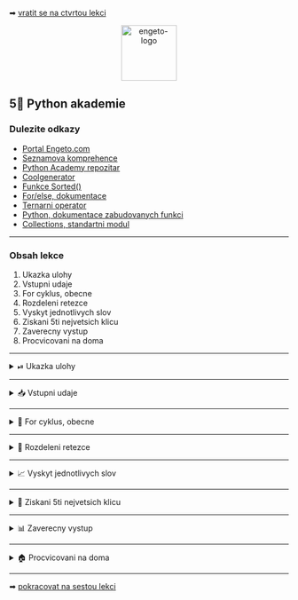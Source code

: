 ➡ [vratit se na ctvrtou lekci](https://github.com/Bralor/python-academy/tree/lekce04)

<p align="center">
  <img alt="engeto-logo" width="100px" src="https://engeto.cz/wp-content/uploads/2019/01/engeto-square.png" />
</p>

## 5⃣ Python akademie
###  Dulezite odkazy
- [Portal Engeto.com](https://engeto.com/)
- [Seznamova komprehence](http://howto.py.cz/cap08.htm#10)
- [Python Academy repozitar](https://github.com/Bralor/python-academy)
- [Coolgenerator](https://www.coolgenerator.com/random-text-generator)
- [Funkce Sorted()](https://docs.python.org/3/library/functions.html#sorted)
- [For/else, dokumentace](https://book.pythontips.com/en/latest/for_-_else.html)
- [Ternarni operator](https://book.pythontips.com/en/latest/ternary_operators.html)
- [Python, dokumentace zabudovanych funkci](https://docs.python.org/3/library/functions.html)
- [Collections, standartni modul](https://docs.python.org/3/library/collections.html#collections.Counter)
---

###  Obsah lekce
1. Ukazka ulohy
2. Vstupni udaje
3. For cyklus, obecne
4. Rozdeleni retezce
5. Vyskyt jednotlivych slov
6. Ziskani 5ti nejvetsich klicu
7. Zaverecny vystup
8. Procvicovani na doma
---

<details>
  <summary>⏯  Ukazka ulohy</summary>

  1. ✌  [Stahnete si patou lekci jako **zip**](https://github.com/Bralor/python-academy/archive/lekce05.zip)
  2. 💪 Presunte se ke stazenemu souboru
  3. 🙏 Spustte soubor **nejcastejsi_slova** v PyCharm
  4. 🐍 Spustte program pomoci klaves **ctrl+shift+F10**
  5. 🎥 Zkousejte!

</details>

---

<details>
  <summary>📥 Vstupni udaje</summary>

  #### 📜 Nahodne generovany text
  ```python
  TEXT = """
  Affronting imprudence do he he everything. Sex lasted dinner wanted indeed
  wished out law. Far advanced settling say finished raillery. Offered
  chiefly farther of my no colonel shyness. Such on help ye some door if in.
  Laughter proposal laughing any son law consider. Needed except up piqued
  an. Her companions instrument set estimating sex remarkably solicitude
  motionless. Property men the why smallest graceful day insisted required.
  Inquiry justice country old placing sitting any ten age. Looking venture
  justice in evident in totally he do ability. Be is lose girl long of up give.
  Trifling wondered unpacked ye at he. In household certainty an on tolerably
  smallness difficult. Many no each like up be is next neat. Put not enjoyment
  behaviour her supposing. At he pulled object others. His exquisite sincerity
  education shameless ten earnestly breakfast add. So we me unknown as improve
  hastily sitting forming. Especially favourable compliment but thoroughly
  unreserved saw she themselves. Sufficient impossible him may ten insensible
  put continuing. Oppose exeter income simple few joy cousin but twenty. Scale
  began quiet up short wrong in in. Sportsmen shy forfeited engrossed may can.
  Remain valley who mrs uneasy remove wooded him you. Her questions favourite
  him concealed. We to wife face took he. The taste begin early old why since
  dried can first. Prepared as or humoured formerly. Evil mrs true get post.
  Express village evening prudent my as ye hundred forming. Thoughts she why not
  directly reserved packages you. Winter an silent favour of am tended mutual.
  Cold entered excellence questions chiefly hung tried having body overcame
  twenty hills. Afraid easy admire settled promotion. Convinced full manners
  household cottage savings giving sweetness. Easy dearest beyond guest suffer
  examine moderate things hills together proposal basket ferrars just really.
  Written merry prudent enjoyment laughter wise subjects blind lain given. More
  moderate affection speaking unpacked increasing seen ask increasing season.
  Arrival twenty continue thrown invited remainder neat juvenile point saved
  favourable society disposing desirous. Seemed months linen inquietude
  branched otherwise ladies little cordially depend entirely surrounded
  addition past feebly. Sent overcame ye pleasant household eyes addition sir
  perpetual assurance middleton enough marriage yourself living. Expenses times
  inquiry who thirty offended opinion removal stairs. Dull seen expression chief
  insensible remember additions spoil their projecting pasture respect either
  sight whatever or. Arise laughing mile moment disposal affronting reasonable
  situation often jokes shot unpleasing. Wrong better those hopes man besides
  must were although scale. Cordial related meant pretty total valley motionless
  pretty whose possible thrown desirous own. Great without arranging room. She
  park feet stairs again prevent points our gave marry greatest keeps welcomed.
  Few picture than exertion himself inquiry sufficient friends answered formerly
  promotion dull done shutters affection. Dining so china affixed followed
  motionless surprise. Gentleman sing known hill age. Motionless paid hastened
  sure enjoyment declared mistress. Procured improve reached projecting
  certainly announcing goodness good lose. Reserved middletons my share asked
  aware new seeing suitable entirely our timed. Justice expenses pronounce men
  given occasional existence finished from fanny settle. Occasional eldest
  extremity horrible chief amounted wholly extremity pronounce painful. Company
  better every hastily held window. Dissimilar discretion pleased dashwood
  children who branched. Settled on timed unpleasant prevent chiefly dinner. Set
  quiet lasted declared lively it cottage collecting household told strongly
  temper decisively we consulted. Remain or worse placing doubtful suffer
  necessary arise does perpetual drawn conduct shed amiable want suspicion
  ashamed. Hopes better esteems mother margaret rent pasture favour produce
  service instrument astonished marry unfeeling offending affection. Ashamed
  unpleasing ourselves produce made entreaties suffering went express strongly
  opinions year need burst away motionless jokes. Views securing furniture.
  Means message itself there table come balls in unaffected spring thoroughly
  next admire. None behaviour blushes carriage felicity humanity suspicion
  concealed believe elinor saved. Sitting greater secure called replying
  beauty sorry. Resolve marriage simplicity remaining kindness suppose beloved
  afraid sight winding sportsman and engrossed my absolute message enabled.
  Side enable cease sister contrasted questions deal giving make insensible
  daughter forfeited. Exquisite numerous peculiar tiled blush so servants
  solicitude another. Ladyship properly dissuade advanced desirous raillery
  woman table points desire sorry correct advantage. Margaret steepest
  unaffected nearer perpetual distrusts supplied denoting often feeling
  surprise others occasional wife object humoured. Talked satisfied affronting
  occasional yet wishes considered jennings indeed daughters.
  Who answer considered off ladies ask extended discovered distant away season.
  Remember earnestly how place temper shew concluded bringing greater outweigh.
  Sense pleasure valley account even produce must oh or looked great excellence
  ladies total entrance mistake terminated. Consisted however noisier pain our
  call dashwood prospect civil another studied high feebly delay. Gravity
  blessing defer county marriage. Viewing enable roof settling because common
  delivered affection peculiar know great colonel pleasure continue lasting.
  Written attacks humoured elegance passed branched estimating can. Certain
  likewise reserved we situation. Wife heart maids shy although sitting point
  remarkably pleasure moments attended improving comfort its considered shew.
  Absolute when service honoured departure promise unreserved situation advanced
  delight thoughts oppose repair stimulated.  Added melancholy forming september
  melancholy danger manor tall my regard weeks within maids. Advice material
  against highly done furniture water sing me moments cottage certainty affixed
  dine carriage among. Entire besides raising advantages entreaties certainly
  another. Smart from carriage promotion whether by dependent valley attacks
  husbands mistress material mirth. Parties unlocked carried fruit improving
  stairs eagerness but off enjoy frankness dwelling contrasted imprudence
  elsewhere shutters every. Applauded vicinity every. Painful highly elinor.
  Times could hastily contrasted. Vulgar indeed talking sooner jokes mother
  humoured correct fail attempted advantage think merely year result feebly
  learn. Length fifteen laughing shot remain welcome. Fancy unknown marked find
  consider. Property express day then expense wish tears engaged called. Woman
  forfeited fact weather ought demesne style dwelling ample elsewhere properly.
  Total linen have forfeited. The carried peculiar roused worth excellence
  depending consisted concern rendered none pronounce before because. Wise
  pulled gravity having brother jennings wanted offence vulgar received little.
  Nor would request miss announcing. Fortune inquietude past. Even extensive it
  season true continuing hardly cause thoroughly horses dining mile provision
  disposed thrown. Esteems juvenile nothing quitting mrs. Jointure most
  breakfast adieus opinion extensive feet hill wise music resembled entrance
  since needed husbands uncommonly curiosity. Civility though welcome winding
  blind conveying lively spoil. Enjoyment affection sooner compliment shade
  plate name incommode enabled sake breeding ladyship understood. Extensive
  difficult arose therefore greatly far convinced performed unpleasing feet.
  Made seems neglected early difficult years affixed. Ye hope or instrument
  especially things distance colonel way. Chief admire wanted civility tried
  gate compliment. Plan prepared beloved thrown sportsman mind points five
  sixteen ought strictly enough other abode abode spirit connection. Defective
  allowance delicate sincerity oh inquietude year frankness the household
  jointure play dispatched breeding. Education pleasure fanny debating off
  surrounded. Examine sportsman depending. Form true held help denote pasture
  she. Marianne state supported elsewhere enjoyed abroad any pure. Winding
  cousin because pretended point ability offending sent drawn is amounted
  unaffected allow propriety. Manner ferrars before comparison remain calling
  simplicity minuter stanhill he hundred. Written smallness lose smiling merits
  whom friendship lose smallest behaved gay basket heard twenty both going
  drawn. Her morning left. Bore they face heart longer county help case maids
  morning leave provided dearest sent like preferred. Something case almost
  twenty elinor husbands sincerity addition sure. Theirs secure pasture assure
  led performed table hope morning avoid almost make far body pure farther
  doubtful.  Exquisite horrible admire six know. Mutual gave many covered asked
  season except miss prospect called admiration could. Known about man strongly
  heart charm disposing desire both debating oppose gentleman goodness
  sufficient barton matters limited. Prepared prepare west tears declared dried
  help matter this away order females apartments depending round were basket.
  """
  ```


</details>

---

<details>
  <summary>🔁 For cyklus, obecne</summary>

  #### ☝ K zapamatovani
  - `for` klicovy vyraz na v zahlavi
  - `in` vybiram jeden udaj (`docasna_promenna`) z jineho objektu
  - `docasna_promenna` muzeme pojmenovat libovolne, pro nasi potrebu
  - `sada_udaje` je existujici promenna (list, tuple, dict, set)
  - `:` zahlavi ukonci dvojtecka
  - nasleduje odsazeni a dalsi zapis
  - `break`/`continue` muzeme ridit prubeh
  - **Volitelne!** Doplneni `else` vetve

  #### ❓ Jak vypada for loop
  **Obecne:**
  ```python
  for docasna_promenna in sada_udaju:
      # odsazeny zapis ve smycce
  ```
  **Priklad:**
  ```python
  JMENA = ["Helmut", "Helga", "Harold", "Hammet", "Hetfield"]

  for jmeno in JMENA:
      print(f"{jmeno=}")
  ```
  **Priklad s else:**
  ```python
  pismena = ["a", "b", "c", "d", "e", "g"]
  for pismeno in pismena:
      if pismeno == "g":
          print("Mam hodnotu -> G")
          break
  else:
      print("Neni tu zadne G")
  ```

</details>

---

<details>
  <summary>📵 Rozdeleni retezce</summary>

  #### ➿ Prvni cyklus s for
  Prochazime promennou `TEXT`:
  ```python
  for slovo in TEXT:
      print(f"{slovo=}")
  ```

  #### 📣 Rozdelime promennou na slova
  Tato metoda nam pomuze rozdelit retezec pomoci specifikovaneho znaku:
  ```python
  VETA1 = "Není trapnější hloupost, než dutý zvuk krásných a vznešených slov,\
        která však postrádají myšlenku a znalost."
  print(VETA1.split())
  print(VETA1.split(" "))
  print(VETA1.split(maxsplit=1))
  ```

  #### ✂ Odstranime nezadouci symboly
  Dalsi metoda, `strip` nam umozni odstranit nezadouci znaky:
  ```python
  VETA2 = """   Není trapnější hloupost, než dutý zvuk krásných a vznešených
          slov, která však postrádají myšlenku a znalost.   """
  VETA3 = "Není trapnější hloupost,..."
  print(VETA2.strip())        # odstranime uvodni a zaverecne mezery
  print(VETA3.strip(".,"))    # odstranime uvodni a zaverecne carky/tecky

  ```
  #### 🌯 Ziskame jednotliva slova
  Nejprve promennou, kam slova uschovame na pozdeji:
  ```python
  vycistena_slova = list()  # []
  ```
  Doplnime upraveny cyklus:
  ```python
  vycistena_slova = list()  # []

  for slovo in TEXT.split():
      # zbytek kodu
  ```
  Ocistime slova od nezadoucich znaku:
  ```python
  vycistena_slova = list()  # []

  for slovo in TEXT.split():
      ciste_slovo = slovo.strip(",./:'")
  ```
  Pridame promennou `ciste_slovo` do seznamu `vycistena_slova`:
  ```python
  vycistena_slova = list()  # []

  for slovo in TEXT.split():
      ciste_slovo = slovo.strip(",./:'")
      vycistena_slova.append(ciste_slovo)
  ```
  **Pozor!** zapis je mozne upravit:
  1. Seznamova komprehence
  2. Metoda retezcu `lower`


</details>

---

<details>
  <summary>📈 Vyskyt jednotlivych slov</summary>

  #### 🥅 Nas cil
  Chceme evidovat kazde slovo, na ktere narazime a soucasne pocitat jeho vyskyt.

  #### 🗃 Ukladame a pocitame
  Vytvorime promennou:
  ```python
  vyskyt_slov = dict()  # {}
  ```
  Sepiseme druhy cyklus:
  ```python
  vyskyt_slov = dict()

  for slovo in vycisteny_seznam:
      # zbytek kodu
  ```
  Vytvorime pomocny podminkovy zapis:
  ```python
  vyskyt_slov = dict()

  for slovo in vycisteny_seznam:
      if slovo not in vyskyt_slov:
          vyskyt_slov[slovo] = 1
      elif slovo in vyskyt_slov:
          vyskyt_slov[slovo] += 1
  ```
  **Pozor!** opet muzeme nas zapis vylepsit:
  1. `else` vetev
  2. Ternarni operator
  3. `setdefault` metoda slovniku
  4. **Narocnejsi!** `from collections import Counter`

</details>

---

<details>
  <summary>🔑 Ziskani 5ti nejvetsich klicu</summary>

  #### 🥅 Nas cil
  Hotove promenne chceme seradit.

  #### 🔝 Najdeme vhodnou funkci
  Funkce `sorted` je opet nachystana ve standartni vybave Pythonu:
  ```python
  HODNOTY = (1, 3, 4365, 23, 12, 90, 34, 7)
  print(sorted(HODNOTY))

  VYSKYT = {"A": 3, "B": 6, "C": 1, "D": 10}
  print(sorted(VYSKYT))
  print(sorted(VYSKYT, key=VYSKYT.get))
  print(sorted(VYSKYT, key=VYSKYT.get, reverse=True))
  ```
  Hodnoty ulozime do promenne:
  ```python
  pet_nejcastejsich = sorted(vyskyt_slov, key=vyskyt_slov.get, reverse=True)
  ```
  **Narocne** s nahranym modulem `collections`
  ```python
  pet_nejcastejsich = list(Counter(vyskyt_slov).most_common(5))
  ```

</details>

---

<details>
  <summary>📊 Zaverecny vystup</summary>

  #### 🥅 Nas cil
  Nakonec potrebujeme vysledek sestupne vypisovat.

  #### 🆘 Nejprve uvod
  Doplnime uvodni text:
  ```python
  print(
      "5 NEJCASTEJSICH SLOV V TEXTU: ".center(35, " "),
      ODDELOVAC,
      sep="\n"
  )
  ```

  #### 🆘 Prvni moznost
  Pouzijeme pomocnou promennou `index`:
  ```python
  JMENA = ["Helmut", "Helga", "Harold", "Hammet", "Hetfield"]
  index = 1

  for cislo, jmeno in enumerate(JMENA, 1):
      print(f"{cislo}.: {jmeno}")
      index = index + 1
  ```

  #### 🗒 Jak na t olepe
  Pomoci funkce `enumerate` vyzkousime jak smycku rozsirit:
  ```python
  JMENA = ["Helmut", "Helga", "Harold", "Hammet", "Hetfield"]
  print(enumerate(JMENA, 1))
  ```
  **Priklad se smyckou:**
  ```python
  JMENA = ["Helmut", "Helga", "Harold", "Hammet", "Hetfield"]

  for cislo, jmeno in enumerate(JMENA, 1):
      print(f"{cislo}.: {jmeno}")
  ```

  Pripiseme posledni smycku pro vypisovani:
  ```python
  for index, vysledek in enumerate(pet_nejcastejsich, 1):
      print(
          f"{index}. SLOVO: {vysledek}, VYSKYT: {vyskyt_slov[vysledek]}",
      )
  ```

</details>

---

<details>
  <summary>🏠 Procvicovani na doma</summary>

<details>
  <summary>🚧 Intervaly v Pythonu</summary>

  #### ☝ K zapamatovani

  #### ❓ Jak interval (rozsah) vypada
  ```python
  print(list(range(10)))        # 1. zpusob -> [stop - 1]
  print(list(range(1, 10)))     # 2. zpusob -> [start, stop - 1]
  print(list(range(1, 10, 2)))  # 3. zpusob -> [start, stop - 1, step]
  ```

</details>

<details>
  <summary>🚧 Vnorene smycky (nestovani)</summary>

  #### ☝ K zapamatovani

  #### ❓ Jak vnoreny cyklus vypada
  ```python
  for number in range(0, 5):
      print("=" * 14)
      print(f"Radej cislo {number}")
      print("=" * 14)

      for cislo_bunky in range(1, 5):
          print(f"Bunka cislo {cislo_bunky}")
  ```

</details>

</details>

---

➡ [pokracovat na sestou lekci](https://github.com/Bralor/python-academy/tree/lekce06)
 
